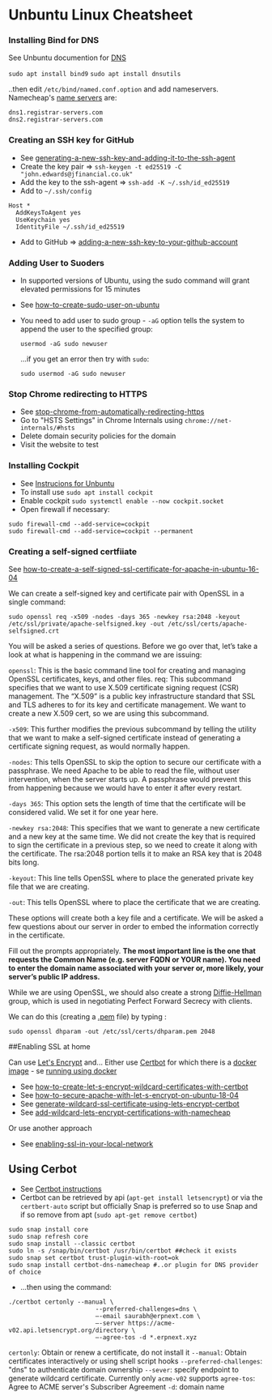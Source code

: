 # Unbuntu Linux Cheatsheet

### Installing Bind for DNS

See Unbuntu documention for [DNS](https://ubuntu.com/server/docs/service-domain-name-service-dns)

`sudo apt install bind9`
`sudo apt install dnsutils`

..then edit `/etc/bind/named.conf.option` and add nameservers. Namecheap's [name servers](https://www.namecheap.com/support/knowledgebase/article.aspx/9434/10/using-default-nameservers-vs-hosting-nameservers/) are:
```shell
dns1.registrar-servers.com
dns2.registrar-servers.com
````

### Creating an SSH key for GitHub

- See [generating-a-new-ssh-key-and-adding-it-to-the-ssh-agent](https://docs.github.com/en/authentication/connecting-to-github-with-ssh/generating-a-new-ssh-key-and-adding-it-to-the-ssh-agent)
- Create the key pair => `ssh-keygen -t ed25519 -C "john.edwards@jfinancial.co.uk"`
- Add the key to the ssh-agent => `ssh-add -K ~/.ssh/id_ed25519`
- Add to `~/.ssh/config`

```shell
Host *
  AddKeysToAgent yes
  UseKeychain yes
  IdentityFile ~/.ssh/id_ed25519
```
- Add to GitHub => [adding-a-new-ssh-key-to-your-github-account](https://docs.github.com/en/authentication/connecting-to-github-with-ssh/adding-a-new-ssh-key-to-your-github-account)


### Adding User to Suoders

- In supported versions of Ubuntu, using the sudo command will grant elevated permissions for 15 minutes
- See [how-to-create-sudo-user-on-ubuntu](https://phoenixnap.com/kb/how-to-create-sudo-user-on-ubuntu)
- You need to add user to sudo group - `-aG` option tells the system to append the user to the specified group:

    `usermod -aG sudo newuser`

  ...if you get an error then try with `sudo`:

    `sudo usermod -aG sudo newuser`

### Stop Chrome redirecting to HTTPS

- See [stop-chrome-from-automatically-redirecting-https](https://howchoo.com/chrome/stop-chrome-from-automatically-redirecting-https)
- Go to "HSTS Settings" in Chrome Internals using `chrome://net-internals/#hsts`
-  Delete domain security policies for the domain
-  Visit the website to test

### Installing Cockpit

- See [Instrucions for Unbuntu](https://cockpit-project.org/running.html#ubuntu)
- To install use `sudo apt install cockpit`
- Enable cockpit `sudo systemctl enable --now cockpit.socket`
- Open firewall if necessary:
```shell
sudo firewall-cmd --add-service=cockpit
sudo firewall-cmd --add-service=cockpit --permanent
```

### Creating a self-signed certfiiate

See [how-to-create-a-self-signed-ssl-certificate-for-apache-in-ubuntu-16-04](https://www.digitalocean.com/community/tutorials/how-to-create-a-self-signed-ssl-certificate-for-apache-in-ubuntu-16-04)

We can create a self-signed key and certificate pair with OpenSSL in a single command:

`sudo openssl req -x509 -nodes -days 365 -newkey rsa:2048 -keyout /etc/ssl/private/apache-selfsigned.key -out /etc/ssl/certs/apache-selfsigned.crt`

You will be asked a series of questions. Before we go over that, let’s take a look at what is happening in the command we are issuing:

`openssl`: This is the basic command line tool for creating and managing OpenSSL certificates, keys, and other files.
req: This subcommand specifies that we want to use X.509 certificate signing request (CSR) management. The “X.509” is a public key infrastructure standard that SSL and TLS adheres to for its key and certificate management. We want to create a new X.509 cert, so we are using this subcommand.

`-x509`: This further modifies the previous subcommand by telling the utility that we want to make a self-signed certificate instead of generating a certificate signing request, as would normally happen.

`-nodes`: This tells OpenSSL to skip the option to secure our certificate with a passphrase. We need Apache to be able to read the file, without user intervention, when the server starts up. A passphrase would prevent this from happening because we would have to enter it after every restart.

`-days 365`: This option sets the length of time that the certificate will be considered valid. We set it for one year here.

`-newkey rsa:2048`: This specifies that we want to generate a new certificate and a new key at the same time. We did not create the key that is required to sign the certificate in a previous step, so we need to create it along with the certificate. The rsa:2048 portion tells it to make an RSA key that is 2048 bits long.

`-keyout`: This line tells OpenSSL where to place the generated private key file that we are creating.

`-out`: This tells OpenSSL where to place the certificate that we are creating.

These options will create both a key file and a certificate. We will be asked a few questions about our server in order to embed the information correctly in the certificate.

Fill out the prompts appropriately. **The most important line is the one that requests the Common Name (e.g. server FQDN or YOUR name). You need to enter the domain name associated with your server or, more likely, your server’s public IP address.**

While we are using OpenSSL, we should also create a strong [Diffie-Hellman](https://en.wikipedia.org/wiki/Diffie%E2%80%93Hellman_key_exchange) group, which is used in negotiating Perfect Forward Secrecy with clients.

We can do this (creating a [.pem](https://www.cloudsavvyit.com/1727/what-is-a-pem-file-and-how-do-you-use-it/) file)  by typing :

`sudo openssl dhparam -out /etc/ssl/certs/dhparam.pem 2048`

##Enabling SSL at home

Can use [Let's Encrypt](https://letsencrypt.org/) and...
Either use [Certbot](https://eff-certbot.readthedocs.io/en/stable/index.html) for which there is a [docker image](https://hub.docker.com/r/certbot/certbot/) - se [running using docker](https://eff-certbot.readthedocs.io/en/stable/install.html#running-with-docker)

- See [how-to-create-let-s-encrypt-wildcard-certificates-with-certbot](https://www.digitalocean.com/community/tutorials/)
- See [how-to-secure-apache-with-let-s-encrypt-on-ubuntu-18-04](https://www.digitalocean.com/community/tutorials/how-to-secure-apache-with-let-s-encrypt-on-ubuntu-18-04)
- See [generate-wildcard-ssl-certificate-using-lets-encrypt-certbot](https://medium.com/@saurabh6790/generate-wildcard-ssl-certificate-using-lets-encrypt-certbot-273e432794d7)
- See [add-wildcard-lets-encrypt-certifications-with-namecheap](https://medium.com/@cubxi/add-wildcard-lets-encrypt-certifications-with-namecheap-6a466df0886f)

Or use another approach 

- See [enabling-ssl-in-your-local-network](https://anteru.net/blog/2020/enabling-ssl-in-your-local-network/)

## Using Cerbot
- See [Certbot instructions](https://certbot.eff.org/instructions?ws=nginx&os=ubuntufocal)
- Certbot can be retrieved by api (`apt-get install letsencrypt`) or via the `certbert-auto` script but officially Snap is preferred so to use Snap and if so remove from apt (`sudo apt-get remove certbot`)

```shell
sudo snap install core
sudo snap refresh core
sudo snap install --classic certbot
sudo ln -s /snap/bin/certbot /usr/bin/certbot ##check it exists
sudo snap set certbot trust-plugin-with-root=ok
sudo snap install certbot-dns-namecheap #..or plugin for DNS provider of choice
```

- ...then using the command:

```shell
./certbot certonly --manual \ 
                        --preferred-challenges=dns \
                        —-email saurabh@erpnext.com \
                        —-server https://acme-v02.api.letsencrypt.org/directory \
                        —-agree-tos -d *.erpnext.xyz
```

`certonly`: Obtain or renew a certificate, do not install it
`--manual`: Obtain certificates interactively or using shell script hooks
`--preferred-challenges`: "dns" to authenticate domain ownership
`--sever`: specify endpoint to generate wildcard certificate. Currently only `acme-v02` supports
`agree-tos`: Agree to ACME server's Subscriber Agreement
`-d`: domain name

